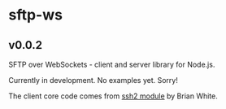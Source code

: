 sftp-ws
=======

v0.0.2
------

SFTP over WebSockets - client and server library for Node.js.

Currently in development. No examples yet. Sorry!

The client core code comes from [ssh2 module](https://github.com/mscdex/ssh2) by Brian White.
